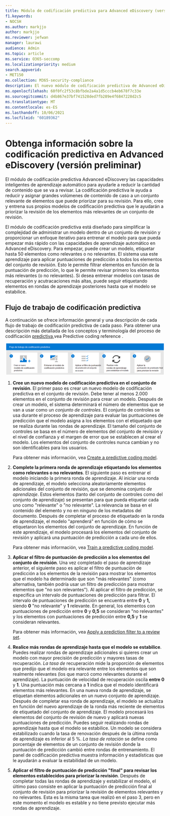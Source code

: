 ```yaml
---
title: Módulo de codificación predictiva para Advanced eDiscovery (versión preliminar)
f1.keywords:
- NOCSH
ms.author: markjjo
author: markjjo
ms.reviewer: jefwan
manager: laurawi
audience: Admin
ms.topic: article
ms.service: O365-seccomp
ms.localizationpriority: medium
search.appverid:
- MET150
ms.collection: M365-security-compliance
description: El nuevo módulo de codificación predictiva de Advanced eDiscovery usa el aprendizaje automático para analizar elementos de un conjunto de revisión para predictiva cuáles son los elementos relevantes para su caso o investigación.
ms.openlocfilehash: 60f0fc2f53c8bfbde2a4a1d5cccb4eb678f7c33e
ms.sourcegitcommit: d4b867e37bf741528ded7fb289e4f6847228d2c5
ms.translationtype: MT
ms.contentlocale: es-ES
ms.lasthandoff: 10/06/2021
ms.locfileid: "60189362"
---
```

# <a name="learn-about-predictive-coding-in-advanced-ediscovery-preview"></a>Obtenga información sobre la codificación predictiva en Advanced eDiscovery (versión preliminar)

El módulo de codificación predictiva Advanced eDiscovery las capacidades inteligentes de aprendizaje automático para ayudarle a reducir la cantidad de contenido que se va a revisar. La codificación predictiva le ayuda a reducir y asignar grandes volúmenes de contenido de caso a un conjunto relevante de elementos que puede priorizar para su revisión. Para ello, cree y entrena sus propios modelos de codificación predictiva que le ayudarán a priorizar la revisión de los elementos más relevantes de un conjunto de revisión.

El módulo de codificación predictiva está diseñado para simplificar la complejidad de administrar un modelo dentro de un conjunto de revisión y proporcionar un enfoque iterativo para entrenar el modelo para que pueda empezar más rápido con las capacidades de aprendizaje automático en Advanced eDiscovery. Para empezar, puede crear un modelo, etiquetar hasta 50 elementos como relevantes o no relevantes. El sistema usa este aprendizaje para aplicar puntuaciones de predicción a todos los elementos del conjunto de revisión. Esto le permite filtrar elementos en función de la puntuación de predicción, lo que le permite revisar primero los elementos más relevantes (o no relevantes). Si desea entrenar modelos con tasas de recuperación y acutracaciones más altas, puede seguir etiquetando elementos en rondas de aprendizaje posteriores hasta que el modelo se estabilice.  

## <a name="the-predictive-coding-workflow"></a>Flujo de trabajo de codificación predictiva

A continuación se ofrece información general y una descripción de cada flujo de trabajo de codificación predictiva de cada paso. Para obtener una descripción más detallada de los conceptos y terminología del proceso de codificación [predictiva,](predictive-coding-reference.md)vea Predictive coding reference .

![Flujo de trabajo de codificación predictiva.](..\media\PredictiveCodingWorkflow.png)

1. **Cree un nuevo modelo de codificación predictiva en el conjunto de revisión**. El primer paso es crear un nuevo modelo de codificación predictiva en el conjunto de revisión. Debe tener al menos 2.000 elementos en el conjunto de revisión para crear un modelo. Después de crear un modelo, el sistema determinará el número de elementos que se van a usar como un *conjunto de controles*. El conjunto de controles se usa durante el proceso de aprendizaje para evaluar las puntuaciones de predicción que el modelo asigna a los elementos con el etiquetado que se realiza durante las rondas de aprendizaje. El tamaño del conjunto de controles se basa en el número de elementos del conjunto de revisión y el nivel de confianza y el margen de error que se establecen al crear el modelo. Los elementos del conjunto de controles nunca cambian y no son identificables para los usuarios.

   Para obtener más información, vea [Create a predictive coding model](predictive-coding-create-model.md).

2. **Complete la primera ronda de aprendizaje etiquetando los elementos como relevantes o no relevantes**. El siguiente paso es entrenar el modelo iniciando la primera ronda de aprendizaje. Al iniciar una ronda de aprendizaje, el modelo selecciona aleatoriamente elementos adicionales del conjunto de revisión, que se denomina conjunto *de aprendizaje*. Estos elementos (tanto del conjunto de controles como del conjunto de aprendizaje) se presentan para que pueda etiquetar cada uno como "relevante" o "no relevante". La relevancia se basa en el contenido del elemento y no en ninguno de los metadatos del documento. Después de completar el proceso de etiquetado en la ronda de aprendizaje, el modelo "aprenderá" en función de cómo se etiquetaron los elementos del conjunto de aprendizaje. En función de este aprendizaje, el modelo procesará los elementos del conjunto de revisión y aplicará una puntuación de predicción a cada uno de ellos.

   Para obtener más información, vea [Train a predictive coding model](predictive-coding-train-model.md).

3. **Aplicar el filtro de puntuación de predicción a los elementos del conjunto de revisión**. Una vez completado el paso de aprendizaje anterior, el siguiente paso es aplicar el filtro de puntuación de predicción a los elementos de la revisión para mostrar los elementos que el modelo ha determinado que son "más relevantes" (como alternativa, también podría usar un filtro de predicción para mostrar elementos que "no son relevantes"). Al aplicar el filtro de predicción, se especifica un intervalo de puntuaciones de predicción para filtrar. El intervalo de puntuaciones de predicción se encuentra entre **0** y **1,** siendo **0** "no relevante" y **1** relevante. En general, los elementos con puntuaciones de predicción entre **0** y **0,5** se consideran "no relevantes" y los elementos con puntuaciones de predicción entre **0,5** y **1** se consideran relevantes.

   Para obtener más información, vea [Apply a prediction filter to a review set](predictive-coding-apply-prediction-filter.md).

4. **Realice más rondas de aprendizaje hasta que el modelo se estabilice**. Puedes realizar rondas de aprendizaje adicionales si quieres crear un modelo con mayor precisión de predicción y mayores tasas de recuperación. *La tasa de* recuperación mide la proporción de elementos que predijo que el modelo era relevante entre los elementos que son realmente relevantes (los que marcó como relevantes durante el aprendizaje). La puntuación de velocidad de recuperación oscila **entre 0** y **1**. Una puntuación más cercana a **1** indica que el modelo identificará elementos más relevantes. En una nueva ronda de aprendizaje, se etiquetan elementos adicionales en un nuevo conjunto de aprendizaje. Después de completar esa ronda de aprendizaje, el modelo se actualiza en función del nuevo aprendizaje de la ronda más reciente de elementos de etiquetado del conjunto de aprendizaje. El modelo procesará los elementos del conjunto de revisión de nuevo y aplicará nuevas puntuaciones de predicción. Puedes seguir realizando rondas de aprendizaje hasta que el modelo se estabilice. Un modelo se considera estabilizado cuando la tasa de renovación después de la última ronda de aprendizaje es inferior al 5 %. *La tasa de rotación* se define como porcentaje de elementos de un conjunto de revisión donde la puntuación de predicción cambió entre rondas de entrenamiento. El panel de codificación predictiva muestra información y estadísticas que le ayudarán a evaluar la estabilidad de un modelo.

5. **Aplicar el filtro de puntuación de predicción "final" para revisar los elementos establecidos para priorizar la revisión**. Después de completar todas las rondas de aprendizaje y estabilizar el modelo, el último paso consiste en aplicar la puntuación de predicción final al conjunto de revisión para priorizar la revisión de elementos relevantes y no relevantes. Esta es la misma tarea que realizó en el paso 3, pero en este momento el modelo es estable y no tiene previsto ejecutar más rondas de aprendizaje.
